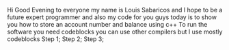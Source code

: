 Hi Good Evening to everyone my name is Louis Sabaricos and I hope to be a future expert programmer and also my code for you guys today is to show you how to store an account number and balance using c++
To run the software you need codeblocks you can use other compilers but I use mostly codeblocks
Step 1;
Step 2;
Step 3;
